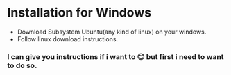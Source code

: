 # Installation for Windows

- Download Subsystem Ubuntu(any kind of linux) on your windows.
- Follow linux download instructions.

### I can give you instructions if i want to 😊 but first i need to want to do so.
